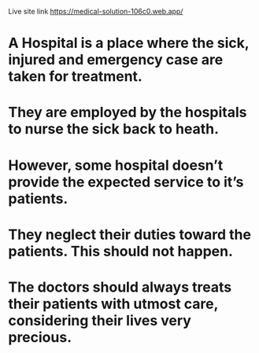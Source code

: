 Live site link https://medical-solution-106c0.web.app/
# A Hospital is a place where the sick, injured and emergency case are taken for treatment.

# They are employed by the hospitals to nurse the sick back to heath.

# However, some hospital doesn’t provide the expected service to it’s patients. 

# They neglect their duties toward the patients. This should not happen.

# The doctors should always treats their patients with utmost care, considering their lives very precious.